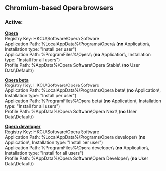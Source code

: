 ## Chromium-based Opera browsers ##

### Active: ####

**[Opera](https://www.opera.com)**  
Registry Key: HKCU\\Software\\Opera Software  
Application Path: %LocalAppData%\\Programs\\Opera\\ (**no** Application\\, Installation type: "Install per user")  
Application Path: %ProgramFiles%\\Opera\\ (**no** Application\\, Installation type: "Install for all users")  
Profile Path: %AppData%\\Opera Software\\Opera Stable\\ (**no** User Data\\Default\\)

**[Opera beta](https://www.opera.com/computer/beta/)**  
Registry Key: HKCU\\Software\\Opera Software  
Application Path: %LocalAppData%\\Programs\\Opera beta\\ (**no** Application\\, Installation type: "Install per user")  
Application Path: %ProgramFiles%\\Opera beta\\ (**no** Application\\, Installation type: "Install for all users")  
Profile Path: %AppData%\\Opera Software\\Opera Next\\ (**no** User Data\\Default\\)

**[Opera developer](https://www.opera.com/computer/beta/)**  
Registry Key: HKCU\\Software\\Opera Software  
Application Path: %LocalAppData%\\Programs\\Opera developer\\ (**no** Application\\, Installation type: "Install per user")  
Application Path: %ProgramFiles%\\Opera developer\\ (**no** Application\\, Installation type: "Install for all users")  
Profile Path: %AppData%\\Opera Software\\Opera Developer\\ (**no** User Data\\Default\\)
